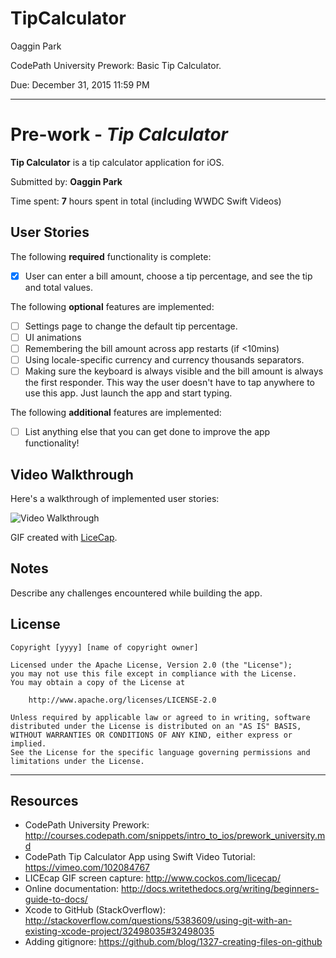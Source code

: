 # TipCalculator
Oaggin Park

CodePath University Prework: Basic Tip Calculator.

Due: December 31, 2015 11:59 PM


---------
# Pre-work - *Tip Calculator*

**Tip Calculator** is a tip calculator application for iOS.

Submitted by: **Oaggin Park**

Time spent: **7** hours spent in total (including WWDC Swift Videos)

## User Stories

The following **required** functionality is complete:
* [x] User can enter a bill amount, choose a tip percentage, and see the tip and total values.

The following **optional** features are implemented:
* [ ] Settings page to change the default tip percentage.
* [ ] UI animations
* [ ] Remembering the bill amount across app restarts (if <10mins)
* [ ] Using locale-specific currency and currency thousands separators.
* [ ] Making sure the keyboard is always visible and the bill amount is always the first responder. This way the user doesn't have to tap anywhere to use this app. Just launch the app and start typing.

The following **additional** features are implemented:

- [ ] List anything else that you can get done to improve the app functionality!

## Video Walkthrough 

Here's a walkthrough of implemented user stories:

<img src='http://i.imgur.com/link/to/your/gif/file.gif' title='Video Walkthrough' width='' alt='Video Walkthrough' />

GIF created with [LiceCap](http://www.cockos.com/licecap/).

## Notes

Describe any challenges encountered while building the app.

## License

    Copyright [yyyy] [name of copyright owner]

    Licensed under the Apache License, Version 2.0 (the "License");
    you may not use this file except in compliance with the License.
    You may obtain a copy of the License at

        http://www.apache.org/licenses/LICENSE-2.0

    Unless required by applicable law or agreed to in writing, software
    distributed under the License is distributed on an "AS IS" BASIS,
    WITHOUT WARRANTIES OR CONDITIONS OF ANY KIND, either express or implied.
    See the License for the specific language governing permissions and
    limitations under the License.
---------





Resources
---------
* CodePath University Prework: http://courses.codepath.com/snippets/intro_to_ios/prework_university.md
* CodePath Tip Calculator App using Swift Video Tutorial: https://vimeo.com/102084767
* LICEcap GIF screen capture: http://www.cockos.com/licecap/
* Online documentation: http://docs.writethedocs.org/writing/beginners-guide-to-docs/
* Xcode to GitHub (StackOverflow): http://stackoverflow.com/questions/5383609/using-git-with-an-existing-xcode-project/32498035#32498035
* Adding gitignore: https://github.com/blog/1327-creating-files-on-github

